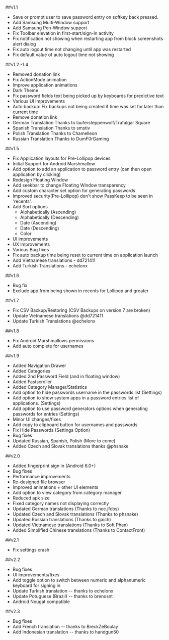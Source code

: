 ##v1.1
- Save or prompt user to save password entry on softkey back pressed.
- Add Samsung Multi-Window support
- Add Samsung Pen-Window support
- Fix Toolbar elevation in first-start/sign-in activity
- Fix notification not showing when restarting app from block screenshots alert dialog
- Fix auto logout time not changing until app was restarted
- Fix default value of auto logout time not showing

##v1.2 -1.4
- Removed donation link
- Fix ActionMode animation
- Improve application animations
- Dark Theme
- Fix password fields text being picked up by keyboards for predictive text
- Various UI Improvements
- Auto backup: Fix backups not being created if time was set for later than current time
- Remove donation link
- German Translation Thanks to laufersteppenwolf/Trafalgar Square
- Spanish Translation Thanks to smstiv
- Polish Translation Thanks to Chamelleon
- Russian Translation Thanks to DumF0rGaming

##v1.5
- Fix Application layouts for Pre-Lollipop devices
- Initial Support for Android Marshmallow
- Add option to add an application to password entry (can then open application by clicking)
- Redesign Floating Window
- Add seekbar to change Floating Window transparency
- Add custom character set option for generating passwords
- Improved security(Pre-Lollipop) don't show PassKeep to be seen in 'recents'.
- Add Sort options 
    - Alphabetically (Ascending)
    - Alphabetically (Descending)
    - Date (Ascending)
    - Date (Descending)
    - Color
- UI improvements
- UX Improvements
- Various Bug fixes
- Fix auto backup time being reset to current time on application launch
- Add Vietnamese translations - dd721411
- Add Turkish Translations - echelonx

##v1.6
- Bug fix
- Exclude app from being shown in recents for Lollipop and greater

##v1.7
- Fix CSV Backup/Restoring (CSV Backups on version 7 are broken)
- Update Vietnamese translations  @dd721411
- Update Turkish Translations @echelonx

##v1.8
- Fix Android Marshmallows permissions
- Add auto complete for usernames

##v1.9
- Added Navigation Drawer
- Added Categories
- Added 2nd Password Field (and in floating window)
- Added Fastscroller
- Added Category Manager/Statistics
- Add option to hide passwords username in the passwords list (Settings)
- Add option to show system apps in a password entries list of applications. (Settings)
- Add option to use password generators options when generating passwords for entries (Settings)
- Minor UI changes/fixes
- Add copy to clipboard button for usernames and passwords
- Fix Hide Passwords (Settings Option)
- Bug fixes
- Updated Russian, Spanish, Polish (More to come)
- Added Czech and Slovak translations thanks @phsnake

##v2.0
- Added fingerprint sign in (Android 6.0+)
- Bug fixes
- Performance improvements
- Re-designed file browser
- Improved animations + other UI elements
- Add option to view category from category manager
- Reduced apk size
- Fixed category names not displaying correctly
- Updated German translations (Thanks to noc.jfcbs)
- Updated Czech and Slovak translations (Thanks to phsnake)
- Updated Russian translations (Thanks to gaich)
- Updated Vietnamese translations (Thanks to Soft Phan)
- Added Simplified Chinese translations (Thanks to ContactFront)

##v2.1
- Fix settings crash

##v2.2
- Bug fixes
- UI improvements/fixes
- Add toggle option to switch between numeric and alphanumeric keyboard for signing in
- Update Turkish translation -- thanks to echelonx
- Update Potuguese (Brazil) -- thanks to brenosnt
- Android Nougat compatible

##v2.3
- Bug fixes
- Add French translation -- thanks to BreckZeBoulay
- Add Indonesian translation -- thanks to handgun50